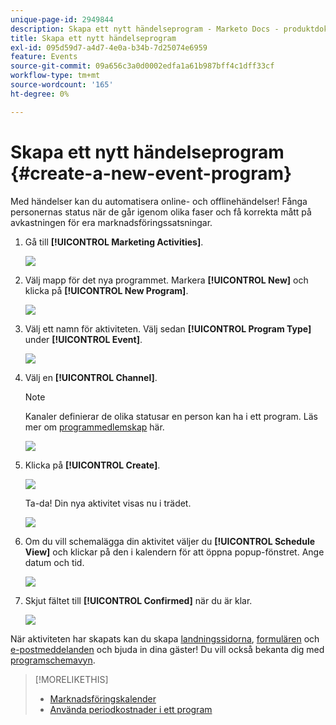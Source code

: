 ```yaml
---
unique-page-id: 2949844
description: Skapa ett nytt händelseprogram - Marketo Docs - produktdokumentation
title: Skapa ett nytt händelseprogram
exl-id: 095d59d7-a4d7-4e0a-b34b-7d25074e6959
feature: Events
source-git-commit: 09a656c3a0d0002edfa1a61b987bff4c1dff33cf
workflow-type: tm+mt
source-wordcount: '165'
ht-degree: 0%

---
```


# Skapa ett nytt händelseprogram {#create-a-new-event-program}

Med händelser kan du automatisera online- och offlinehändelser! Fånga personernas status när de går igenom olika faser och få korrekta mått på avkastningen för era marknadsföringssatsningar.

1. Gå till **[!UICONTROL Marketing Activities]**.

   ![](assets/ma.png)

1. Välj mapp för det nya programmet. Markera **[!UICONTROL New]** och klicka på **[!UICONTROL New Program]**.

   ![](assets/image2015-2-26-14-3a24-3a30.png)

1. Välj ett namn för aktiviteten. Välj sedan **[!UICONTROL Program Type]** under **[!UICONTROL Event]**.

   ![](assets/image2015-2-26-14-3a26-3a6.png)

1. Välj en **[!UICONTROL Channel]**.

   >[!NOTE]
   >
   >Kanaler definierar de olika statusar en person kan ha i ett program. Läs mer om [programmedlemskap](/help/marketo/product-docs/core-marketo-concepts/programs/creating-programs/understanding-program-membership.md) här.

   ![](assets/image2015-2-26-14-3a29-3a3.png)

1. Klicka på **[!UICONTROL Create]**.

   ![](assets/image2015-2-26-14-3a33-3a17.png)

   Ta-da! Din nya aktivitet visas nu i trädet.

   ![](assets/image2015-2-26-14-3a34-3a33.png)

1. Om du vill schemalägga din aktivitet väljer du **[!UICONTROL Schedule View]** och klickar på den i kalendern för att öppna popup-fönstret. Ange datum och tid.

   ![](assets/image2016-3-25-14-3a17-3a33.png)

1. Skjut fältet till **[!UICONTROL Confirmed]** när du är klar.

   ![](assets/image2016-3-25-14-3a18-3a13.png)

När aktiviteten har skapats kan du skapa [landningssidorna](/help/marketo/product-docs/demand-generation/landing-pages/free-form-landing-pages/create-a-free-form-landing-page.md), [formulären](/help/marketo/product-docs/demand-generation/forms/creating-a-form/create-a-form.md) och [e-postmeddelanden](/help/marketo/product-docs/email-marketing/email-programs/creating-an-email-program/create-an-email-program.md) och bjuda in dina gäster! Du vill också bekanta dig med [programschemavyn](https://docs.marketo.com/display/docs/program+schedule+view).

>[!MORELIKETHIS]
>
>* [Marknadsföringskalender](/help/marketo/product-docs/core-marketo-concepts/marketing-calendar/understanding-the-calendar/navigating-the-marketing-calendar.md)
>* [Använda periodkostnader i ett program](/help/marketo/product-docs/core-marketo-concepts/programs/working-with-programs/using-period-costs-in-a-program.md)
